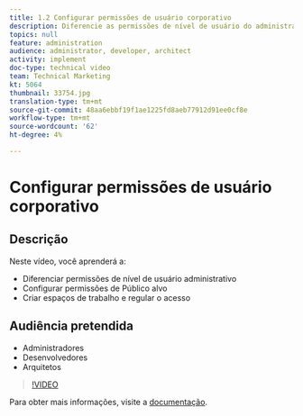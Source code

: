 ```yaml
---
title: 1.2 Configurar permissões de usuário corporativo
description: Diferencie as permissões de nível de usuário do administrador, configure as permissões de Público alvo, crie espaços de trabalho e regule o acesso
topics: null
feature: administration
audience: administrator, developer, architect
activity: implement
doc-type: technical video
team: Technical Marketing
kt: 5064
thumbnail: 33754.jpg
translation-type: tm+mt
source-git-commit: 48aa6ebbf19f1ae1225fd8aeb77912d91ee0cf8e
workflow-type: tm+mt
source-wordcount: '62'
ht-degree: 4%

---
```



# Configurar permissões de usuário corporativo

## Descrição

Neste vídeo, você aprenderá a:

* Diferenciar permissões de nível de usuário administrativo
* Configurar permissões de Público alvo
* Criar espaços de trabalho e regular o acesso

## Audiência pretendida

* Administradores
* Desenvolvedores
* Arquitetos

>[!VIDEO](https://video.tv.adobe.com/v/33754/?quality=12)

Para obter mais informações, visite a [documentação](https://docs.adobe.com/content/help/en/target/using/administer/administrating-target.html).
